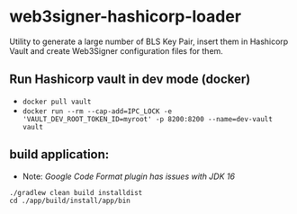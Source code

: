 # web3signer-hashicorp-loader

Utility to generate a large number of BLS Key Pair, insert them in Hashicorp Vault and create
Web3Signer configuration files for them.

## Run Hashicorp vault in dev mode (docker)
- `docker pull vault`
- `docker run --rm --cap-add=IPC_LOCK -e 'VAULT_DEV_ROOT_TOKEN_ID=myroot' -p 8200:8200 --name=dev-vault vault`

## build application:
- Note: _Google Code Format plugin has issues with JDK 16_
~~~
./gradlew clean build installdist
cd ./app/build/install/app/bin

~~~